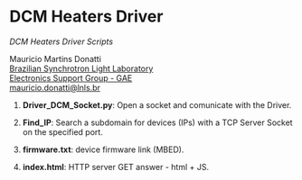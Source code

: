 # DCM Heaters Driver

_DCM Heaters Driver Scripts_

Mauricio Martins Donatti</br>
<a href="http://www.lnls.cnpem.br/" >Brazilian Synchrotron Light Laboratory</a></br>
<a href="http://www.lnls.cnpem.br/grupos/gae/" >Electronics Support Group - GAE</a></br>
mauricio.donatti@lnls.br</br>

1. **Driver_DCM_Socket.py**: Open a socket and comunicate with the Driver.


2. **Find_IP**: Search a subdomain for devices (IPs) with a TCP Server Socket on the specified port.


3. **firmware.txt**: device firmware link (MBED).


4. **index.html**: HTTP server GET answer - html + JS.
